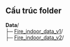 ## **Cấu trúc folder**

**Data**/  
├─ [Fire_indoor_data_v1](https://universe.roboflow.com/nguyen-dong-ys7mf/fire-indoor-3rnk5/dataset/3)/  
├─ [Fire_indoor_data_v2](https://universe.roboflow.com/nguyen-dong-ys7mf/fire-indoor-3rnk5/dataset/2)/
